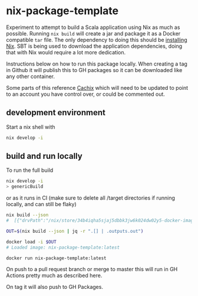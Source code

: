 # nix-package-template

Experiment to attempt to build a Scala application using Nix as much
as possible. Running `nix build` will create a jar and package it as
a Docker compatible `tar` file. The only dependency to doing this
should be [installing Nix](https://nixos.org/download.html). SBT is
being used to download the application dependencies, doing that with
Nix would require a lot more dedication.

Instructions below on how to run this package locally. When creating
a tag in Github it will publish this to GH packages so it can be
downloaded like any other container.

Some parts of this reference [Cachix](https://app.cachix.org) which
will need to be updated to point to an account you have control over,
or could be commented out.

## development environment

Start a nix shell with

```sh
nix develop -i
```

## build and run locally

To run the full build

```sh
nix develop -i
> genericBuild
```

or as it runs in CI (make sure to delete all /target directories if running locally, and can still be flaky)

```sh
nix build --json
#  [{"drvPath":"/nix/store/34b4iqha5sjaj5dbbk3jw6k024dw02y5-docker-image-nix-package-template.tar.gz.drv","outputs":{"out":"/nix/store/dhmjfmlfp2pjsp2i0jkssa4kn2xqn6pm-docker-image-nix-package-template.tar.gz"}}]

OUT=$(nix build --json | jq -r ".[] | .outputs.out")

docker load -i $OUT
# Loaded image: nix-package-template:latest

docker run nix-package-template:latest
```

On push to a pull request branch or merge to master this will
run in GH Actions pretty much as described here.

On tag it will also push to GH Packages.
